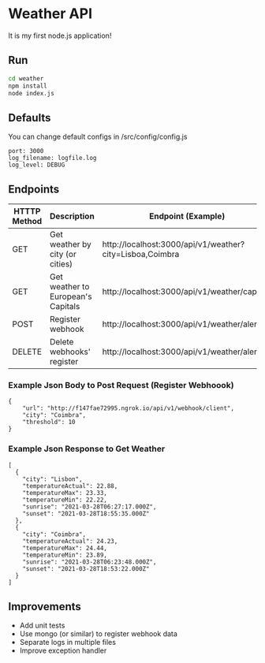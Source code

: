 # Weather API

It is my first node.js application!

## Run

```sh
cd weather
npm install
node index.js
```

## Defaults

You can change default configs in /src/config/config.js
```
port: 3000
log_filename: logfile.log
log_level: DEBUG
```

## Endpoints

| HTTTP Method | Description | Endpoint (Example) |
| ------ | ------ | ------ |
| GET | Get weather by city (or cities) | http://localhost:3000/api/v1/weather?city=Lisboa,Coimbra |
| GET | Get weather to European's Capitals | http://localhost:3000/api/v1/weather/capitals |
| POST | Register webhook | http://localhost:3000/api/v1/weather/alert |
| DELETE | Delete webhooks' register | http://localhost:3000/api/v1/weather/alert |


### Example Json Body to Post Request (Register Webhoook)
```
{
	"url": "http://f147fae72995.ngrok.io/api/v1/webhook/client",
	"city": "Coimbra",
	"threshold": 10
}
```

### Example Json Response to Get Weather
```
[
  {
    "city": "Lisbon",
    "temperatureActual": 22.88,
    "temperatureMax": 23.33,
    "temperatureMin": 22.22,
    "sunrise": "2021-03-28T06:27:17.000Z",
    "sunset": "2021-03-28T18:55:35.000Z"
  },
  {
    "city": "Coimbra",
    "temperatureActual": 24.23,
    "temperatureMax": 24.44,
    "temperatureMin": 23.89,
    "sunrise": "2021-03-28T06:23:48.000Z",
    "sunset": "2021-03-28T18:53:22.000Z"
  }
]
```

## Improvements
- Add unit tests
- Use mongo (or similar) to register webhook data
- Separate logs in multiple files
- Improve exception handler
